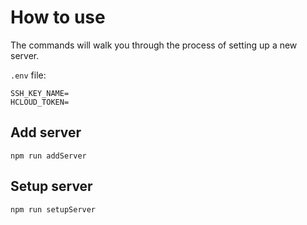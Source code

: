 # How to use

The commands will walk you through the process of setting up a new server.

`.env` file:

```
SSH_KEY_NAME=
HCLOUD_TOKEN=
```

## Add server

```
npm run addServer
```

## Setup server

```
npm run setupServer
```
